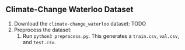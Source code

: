 ## Climate-Change Waterloo Dataset

1. Download the `climate-change_waterloo` dataset:
	TODO
1. Preprocess the dataset:
   1. Run `python3 preprocess.py`. This generates a `train.csv`, `val.csv`, and `test.csv`.
